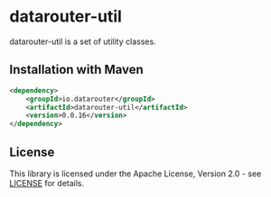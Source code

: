 # datarouter-util

datarouter-util is a set of utility classes.


## Installation with Maven

```xml
<dependency>
	<groupId>io.datarouter</groupId>
	<artifactId>datarouter-util</artifactId>
	<version>0.0.16</version>
</dependency>
```

## License

This library is licensed under the Apache License, Version 2.0 - see [LICENSE](../LICENSE) for details.
